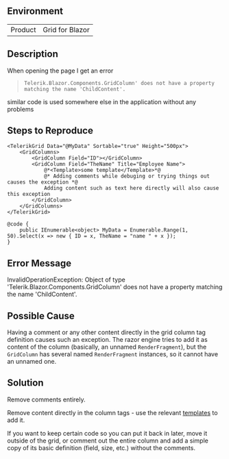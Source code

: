 
## Environment
<table>
<tbody>
<tr>
<td>Product</td>
<td>Grid for Blazor</td>
</tr>
</tbody>
</table>

## Description
When opening the page I get an error

> `Telerik.Blazor.Components.GridColumn' does not have a property matching the name 'ChildContent'. `

similar code is used somewhere else in the application without any problems

## Steps to Reproduce
````RAZOR
<TelerikGrid Data="@MyData" Sortable="true" Height="500px">
    <GridColumns>
        <GridColumn Field="ID"></GridColumn>
        <GridColumn Field="TheName" Title="Employee Name">
            @*<Template>some template</Template>*@
            @* Adding comments while debuging or trying things out causes the exception *@
            Adding content such as text here directly will also cause this exception
        </GridColumn>
    </GridColumns>
</TelerikGrid>

@code {
    public IEnumerable<object> MyData = Enumerable.Range(1, 50).Select(x => new { ID = x, TheName = "name " + x });
}
````

## Error Message
InvalidOperationException: Object of type 'Telerik.Blazor.Components.GridColumn' does not have a property matching the name 'ChildContent'.

## Possible Cause
Having a comment or any other content directly in the grid column tag definition causes such an exception. The razor engine tries to add it as content of the column (basically, an unnamed `RenderFragment`), but the `GridColumn` has several named `RenderFragment` instances, so it cannot have an unnamed one.

## Solution
Remove comments entirely.

Remove content directly in the column tags - use the relevant [templates](slug:components/grid/features/templates) to add it.

If you want to keep certain code so you can put it back in later, move it outside of the grid, or comment out the entire column and add a simple copy of its basic definition (field, size, etc.) without the comments.

